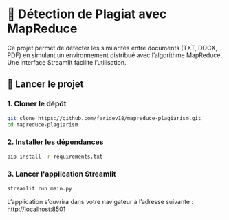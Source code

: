 
# 📄 Détection de Plagiat avec MapReduce

Ce projet permet de détecter les similarités entre documents (TXT, DOCX, PDF) en simulant un environnement distribué avec l’algorithme MapReduce. Une interface Streamlit facilite l’utilisation.

## 🚀 Lancer le projet

### 1. Cloner le dépôt

```bash
git clone https://github.com/faridev18/mapreduce-plagiarism.git
cd mapreduce-plagiarism
```


### 2. Installer les dépendances

```bash
pip install -r requirements.txt
```

### 3. Lancer l'application Streamlit

```bash
streamlit run main.py
```

L’application s’ouvrira dans votre navigateur à l’adresse suivante : [http://localhost:8501](http://localhost:8501)


